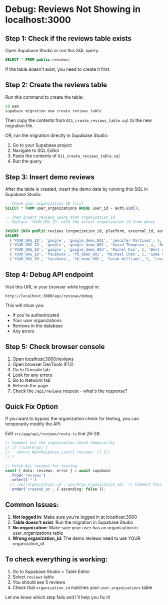 # Debug: Reviews Not Showing in localhost:3000

## Step 1: Check if the reviews table exists

Open Supabase Studio or run this SQL query:

```sql
SELECT * FROM public.reviews;
```

If the table doesn't exist, you need to create it first.

## Step 2: Create the reviews table

Run this command to create the table:

```bash
cd asm
supabase migration new create_reviews_table
```

Then copy the contents from `011_create_reviews_table.sql` to the new migration file.

OR, run the migration directly in Supabase Studio:

1. Go to your Supabase project
2. Navigate to SQL Editor
3. Paste the contents of `011_create_reviews_table.sql`
4. Run the query

## Step 3: Insert demo reviews

After the table is created, insert the demo data by running this SQL in Supabase Studio:

```sql
-- Check your organization ID first
SELECT * FROM user_organizations WHERE user_id = auth.uid();

-- Then insert reviews using that organization_id
-- Replace 'YOUR_ORG_ID' with the actual organization_id from above

INSERT INTO public.reviews (organization_id, platform, external_id, author_name, rating, text, replied, created_at)
VALUES
  ('YOUR_ORG_ID', 'google', 'google_demo_001', 'Jennifer Martinez', 5, 'Absolutely amazing service from Odo Market! Their social media management has transformed our online presence. Response times are incredible and the content quality is top-notch. Highly recommend to any business looking to grow their digital footprint!', false, NOW() - INTERVAL '1 day'),
  ('YOUR_ORG_ID', 'google', 'google_demo_002', 'David Thompson', 4, 'Really impressed with Odo Market''s professionalism. They helped us schedule posts across multiple platforms and the analytics insights have been invaluable for our marketing strategy. Great team to work with!', false, NOW() - INTERVAL '3 days'),
  ('YOUR_ORG_ID', 'google', 'google_demo_003', 'Rachel Kim', 5, 'Best decision we made for our business! Odo Market''s AI-powered tools saved us hours of work every week. The calendar feature is brilliant and their customer support is always quick to respond.', false, NOW() - INTERVAL '5 days'),
  ('YOUR_ORG_ID', 'facebook', 'fb_demo_001', 'Michael Chen', 5, 'Game changer for our social media strategy! Odo Market makes managing multiple accounts so easy. The AI content generation is surprisingly good and saves us tons of time. Worth every penny! 🚀', false, NOW() - INTERVAL '2 days'),
  ('YOUR_ORG_ID', 'facebook', 'fb_demo_002', 'Sarah Williams', 5, 'Love love LOVE this platform! As a small business owner, Odo Market has been essential for keeping up with our social media. The scheduling feature is perfect and I can manage everything from one place. Couldn''t do it without them! 💯', false, NOW() - INTERVAL '4 days');
```

## Step 4: Debug API endpoint

Visit this URL in your browser while logged in:
```
http://localhost:3000/api/reviews/debug
```

This will show you:
- If you're authenticated
- Your user organizations
- Reviews in the database
- Any errors

## Step 5: Check browser console

1. Open localhost:3000/reviews
2. Open browser DevTools (F12)
3. Go to Console tab
4. Look for any errors
5. Go to Network tab
6. Refresh the page
7. Check the `/api/reviews` request - what's the response?

## Quick Fix Option

If you want to bypass the organization check for testing, you can temporarily modify the API:

Edit `src/app/api/reviews/route.ts` line 26-28:

```typescript
// Comment out the organization check temporarily
// if (!userOrgs) {
//   return NextResponse.json({ reviews: [] });
// }

// Fetch ALL reviews for testing
const { data: reviews, error } = await supabase
  .from('reviews')
  .select('*')
  // .eq('organization_id', userOrgs.organization_id)  // Comment this out
  .order('created_at', { ascending: false });
```

## Common Issues:

1. **Not logged in**: Make sure you're logged in at localhost:3000
2. **Table doesn't exist**: Run the migration in Supabase Studio
3. **No organization**: Make sure your user has an organization in user_organizations table
4. **Wrong organization_id**: The demo reviews need to use YOUR organization_id

## To check everything is working:

1. Go to Supabase Studio > Table Editor
2. Select `reviews` table
3. You should see 5 reviews
4. Check that `organization_id` matches your `user_organizations` table

Let me know which step fails and I'll help you fix it!
